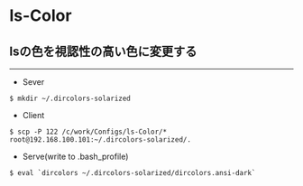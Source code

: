 # ls-Color

## lsの色を視認性の高い色に変更する
- - -

- Sever
```
$ mkdir ~/.dircolors-solarized
```
- Client
```
$ scp -P 122 /c/work/Configs/ls-Color/* root@192.168.100.101:~/.dircolors-solarized/.
```
- Serve(write to .bash_profile)
```
$ eval `dircolors ~/.dircolors-solarized/dircolors.ansi-dark`
```
